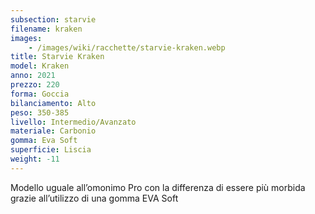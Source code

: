 ```yaml
---
subsection: starvie
filename: kraken
images:
    - /images/wiki/racchette/starvie-kraken.webp
title: Starvie Kraken
model: Kraken
anno: 2021
prezzo: 220
forma: Goccia
bilanciamento: Alto
peso: 350-385
livello: Intermedio/Avanzato
materiale: Carbonio
gomma: Eva Soft
superficie: Liscia
weight: -11
---
```

Modello uguale all’omonimo Pro con la differenza di essere più morbida grazie all’utilizzo di una gomma EVA Soft